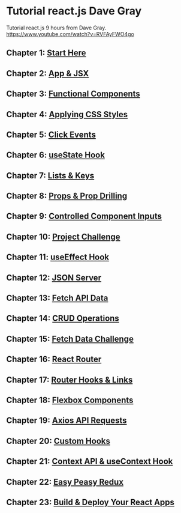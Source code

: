 # Tutorial react.js Dave Gray

Tutorial react.js 9 hours from Dave Gray. \
https://www.youtube.com/watch?v=RVFAyFWO4go


## Chapter 1: [Start Here](https://reactjs.org/docs/getting-started.html)
## Chapter 2: [App & JSX](https://reactjs.org/docs/introducing-jsx.html#gatsby-focus-wrapper)
## Chapter 3: [Functional Components](https://reactjs.org/docs/components-and-props.html#function-and-class-components)
## Chapter 4: [Applying CSS Styles](https://reactjs.org/docs/faq-styling.html#gatsby-focus-wrapper)
## Chapter 5: [Click Events](https://reactjs.org/docs/handling-events.html#gatsby-focus-wrapper)
## Chapter 6: [useState Hook](https://reactjs.org/docs/hooks-reference.html#usestate)
## Chapter 7: [Lists & Keys](https://reactjs.org/docs/lists-and-keys.html#gatsby-focus-wrapper)
## Chapter 8: [Props & Prop Drilling](https://reactjs.org/docs/components-and-props.html#gatsby-focus-wrapper)
## Chapter 9: [Controlled Component Inputs](https://reactjs.org/docs/forms.html#controlled-components)
## Chapter 10: [Project Challenge]()
## Chapter 11: [useEffect Hook](https://reactjs.org/docs/hooks-reference.html#useeffect)
## Chapter 12: [JSON Server](https://reactjs.org/docs/test-renderer.html#testrenderertojson)
## Chapter 13: [Fetch API Data](https://reactjs.org/docs/faq-ajax.html#gatsby-focus-wrapper)
## Chapter 14: [CRUD Operations]()
## Chapter 15: [Fetch Data Challenge]()
## Chapter 16: [React Router](https://reactjs.org/docs/hooks-faq.html#what-do-hooks-mean-for-popular-apis-like-redux-connect-and-react-router)
## Chapter 17: [Router Hooks & Links]()
## Chapter 18: [Flexbox Components]()
## Chapter 19: [Axios API Requests](https://reactjs.org/docs/faq-ajax.html#how-can-i-make-an-ajax-call)
## Chapter 20: [Custom Hooks](https://reactjs.org/docs/hooks-custom.html#extracting-a-custom-hook)
## Chapter 21: [Context API & useContext Hook](https://reactjs.org/docs/context.html#when-to-use-context)
## Chapter 22: [Easy Peasy Redux](https://reactjs.org/docs/hooks-faq.html#what-do-hooks-mean-for-popular-apis-like-redux-connect-and-react-router)
## Chapter 23: [Build & Deploy Your React Apps](https://reactjs.org/docs/optimizing-performance.html#create-react-app)